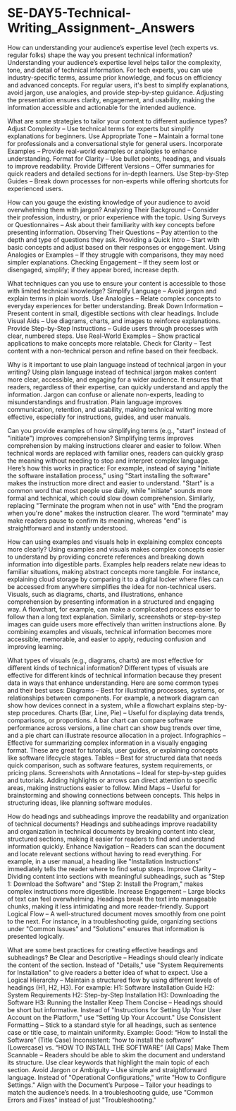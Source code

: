# SE-DAY5-Technical-Writing_Assignment-_Answers
How can understanding your audience’s expertise level (tech experts vs. regular folks) shape the way you present technical information?
Understanding your audience’s expertise level helps tailor the complexity, tone, and detail of technical information. For tech experts, you can use industry-specific terms, assume prior knowledge, and focus on efficiency and advanced concepts. For regular users, it's best to simplify explanations, avoid jargon, use analogies, and provide step-by-step guidance. Adjusting the presentation ensures clarity, engagement, and usability, making the information accessible and actionable for the intended audience.

What are some strategies to tailor your content to different audience types?
Adjust Complexity – Use technical terms for experts but simplify explanations for beginners.
Use Appropriate Tone – Maintain a formal tone for professionals and a conversational style for general users.
Incorporate Examples – Provide real-world examples or analogies to enhance understanding.
Format for Clarity – Use bullet points, headings, and visuals to improve readability.
Provide Different Versions – Offer summaries for quick readers and detailed sections for in-depth learners.
Use Step-by-Step Guides – Break down processes for non-experts while offering shortcuts for experienced users.

How can you gauge the existing knowledge of your audience to avoid overwhelming them with jargon?
Analyzing Their Background – Consider their profession, industry, or prior experience with the topic.
Using Surveys or Questionnaires – Ask about their familiarity with key concepts before presenting information.
Observing Their Questions – Pay attention to the depth and type of questions they ask.
Providing a Quick Intro – Start with basic concepts and adjust based on their responses or engagement.
Using Analogies or Examples – If they struggle with comparisons, they may need simpler explanations.
Checking Engagement – If they seem lost or disengaged, simplify; if they appear bored, increase depth.

What techniques can you use to ensure your content is accessible to those with limited technical knowledge?
Simplify Language – Avoid jargon and explain terms in plain words.
Use Analogies – Relate complex concepts to everyday experiences for better understanding.
Break Down Information – Present content in small, digestible sections with clear headings.
Include Visual Aids – Use diagrams, charts, and images to reinforce explanations.
Provide Step-by-Step Instructions – Guide users through processes with clear, numbered steps.
Use Real-World Examples – Show practical applications to make concepts more relatable.
Check for Clarity – Test content with a non-technical person and refine based on their feedback.

Why is it important to use plain language instead of technical jargon in your writing?
Using plain language instead of technical jargon makes content more clear, accessible, and engaging for a wider audience. It ensures that readers, regardless of their expertise, can quickly understand and apply the information. Jargon can confuse or alienate non-experts, leading to misunderstandings and frustration. Plain language improves communication, retention, and usability, making technical writing more effective, especially for instructions, guides, and user manuals.

Can you provide examples of how simplifying terms (e.g., "start" instead of "initiate") improves comprehension?
Simplifying terms improves comprehension by making instructions clearer and easier to follow. When technical words are replaced with familiar ones, readers can quickly grasp the meaning without needing to stop and interpret complex language. Here’s how this works in practice:
For example, instead of saying "Initiate the software installation process," using "Start installing the software" makes the instruction more direct and easier to understand. "Start" is a common word that most people use daily, while "initiate" sounds more formal and technical, which could slow down comprehension.
Similarly, replacing "Terminate the program when not in use" with "End the program when you're done" makes the instruction clearer. The word "terminate" may make readers pause to confirm its meaning, whereas "end" is straightforward and instantly understood.

How can using examples and visuals help in explaining complex concepts more clearly?
Using examples and visuals makes complex concepts easier to understand by providing concrete references and breaking down information into digestible parts. Examples help readers relate new ideas to familiar situations, making abstract concepts more tangible. For instance, explaining cloud storage by comparing it to a digital locker where files can be accessed from anywhere simplifies the idea for non-technical users.
Visuals, such as diagrams, charts, and illustrations, enhance comprehension by presenting information in a structured and engaging way. A flowchart, for example, can make a complicated process easier to follow than a long text explanation. Similarly, screenshots or step-by-step images can guide users more effectively than written instructions alone.
By combining examples and visuals, technical information becomes more accessible, memorable, and easier to apply, reducing confusion and improving learning.

What types of visuals (e.g., diagrams, charts) are most effective for different kinds of technical information?
Different types of visuals are effective for different kinds of technical information because they present data in ways that enhance understanding. Here are some common types and their best uses:
Diagrams – Best for illustrating processes, systems, or relationships between components. For example, a network diagram can show how devices connect in a system, while a flowchart explains step-by-step procedures.
Charts (Bar, Line, Pie) – Useful for displaying data trends, comparisons, or proportions. A bar chart can compare software performance across versions, a line chart can show bug trends over time, and a pie chart can illustrate resource allocation in a project.
Infographics – Effective for summarizing complex information in a visually engaging format. These are great for tutorials, user guides, or explaining concepts like software lifecycle stages.
Tables – Best for structured data that needs quick comparison, such as software features, system requirements, or pricing plans.
Screenshots with Annotations – Ideal for step-by-step guides and tutorials. Adding highlights or arrows can direct attention to specific areas, making instructions easier to follow.
Mind Maps – Useful for brainstorming and showing connections between concepts. This helps in structuring ideas, like planning software modules.

How do headings and subheadings improve the readability and organization of technical documents?
Headings and subheadings improve readability and organization in technical documents by breaking content into clear, structured sections, making it easier for readers to find and understand information quickly.
Enhance Navigation – Readers can scan the document and locate relevant sections without having to read everything. For example, in a user manual, a heading like "Installation Instructions" immediately tells the reader where to find setup steps.
Improve Clarity – Dividing content into sections with meaningful subheadings, such as "Step 1: Download the Software" and "Step 2: Install the Program," makes complex instructions more digestible.
Increase Engagement – Large blocks of text can feel overwhelming. Headings break the text into manageable chunks, making it less intimidating and more reader-friendly.
Support Logical Flow – A well-structured document moves smoothly from one point to the next. For instance, in a troubleshooting guide, organizing sections under "Common Issues" and "Solutions" ensures that information is presented logically.

What are some best practices for creating effective headings and subheadings?
Be Clear and Descriptive – Headings should clearly indicate the content of the section. Instead of "Details," use "System Requirements for Installation" to give readers a better idea of what to expect.
Use a Logical Hierarchy – Maintain a structured flow by using different levels of headings (H1, H2, H3). For example:
H1: Software Installation Guide
H2: System Requirements
H2: Step-by-Step Installation
H3: Downloading the Software
H3: Running the Installer
Keep Them Concise – Headings should be short but informative. Instead of "Instructions for Setting Up Your User Account on the Platform," use "Setting Up Your Account."
Use Consistent Formatting – Stick to a standard style for all headings, such as sentence case or title case, to maintain uniformity. Example:
Good: “How to Install the Software” (Title Case)
Inconsistent: “how to install the software” (Lowercase) vs. “HOW TO INSTALL THE SOFTWARE” (All Caps)
Make Them Scannable – Readers should be able to skim the document and understand its structure. Use clear keywords that highlight the main topic of each section.
Avoid Jargon or Ambiguity – Use simple and straightforward language. Instead of "Operational Configurations," write "How to Configure Settings."
Align with the Document’s Purpose – Tailor your headings to match the audience’s needs. In a troubleshooting guide, use "Common Errors and Fixes" instead of just "Troubleshooting."
